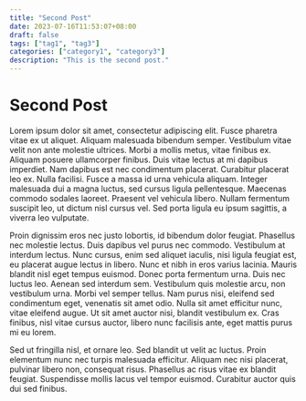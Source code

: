 ```yaml
---
title: "Second Post"
date: 2023-07-16T11:53:07+08:00
draft: false
tags: ["tag1", "tag3"]
categories: ["category1", "category3"]
description: "This is the second post."
---
```

# Second Post

Lorem ipsum dolor sit amet, consectetur adipiscing elit. Fusce pharetra vitae ex ut aliquet. Aliquam malesuada bibendum semper. Vestibulum vitae velit non ante molestie ultrices. Morbi a mollis metus, vitae finibus ex. Aliquam posuere ullamcorper finibus. Duis vitae lectus at mi dapibus imperdiet. Nam dapibus est nec condimentum placerat. Curabitur placerat leo ex. Nulla facilisi. Fusce a massa id urna vehicula aliquam. Integer malesuada dui a magna luctus, sed cursus ligula pellentesque. Maecenas commodo sodales laoreet. Praesent vel vehicula libero. Nullam fermentum suscipit leo, ut dictum nisl cursus vel. Sed porta ligula eu ipsum sagittis, a viverra leo vulputate.

Proin dignissim eros nec justo lobortis, id bibendum dolor feugiat. Phasellus nec molestie lectus. Duis dapibus vel purus nec commodo. Vestibulum at interdum lectus. Nunc cursus, enim sed aliquet iaculis, nisi ligula feugiat est, eu placerat augue lectus in libero. Nunc et nibh in eros varius lacinia. Mauris blandit nisl eget tempus euismod. Donec porta fermentum urna. Duis nec luctus leo. Aenean sed interdum sem. Vestibulum quis molestie arcu, non vestibulum urna. Morbi vel semper tellus. Nam purus nisi, eleifend sed condimentum eget, venenatis sit amet odio. Nulla sit amet efficitur nunc, vitae eleifend augue. Ut sit amet auctor nisi, blandit vestibulum ex. Cras finibus, nisl vitae cursus auctor, libero nunc facilisis ante, eget mattis purus mi eu lorem.

Sed ut fringilla nisl, et ornare leo. Sed blandit ut velit ac luctus. Proin elementum nunc nec turpis malesuada efficitur. Aliquam nec nisi placerat, pulvinar libero non, consequat risus. Phasellus ac risus vitae ex blandit feugiat. Suspendisse mollis lacus vel tempor euismod. Curabitur auctor quis dui sed finibus.
